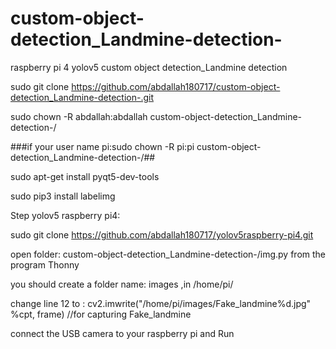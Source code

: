# custom-object-detection_Landmine-detection-
raspberry pi 4 yolov5 custom object detection_Landmine detection 

sudo git clone https://github.com/abdallah180717/custom-object-detection_Landmine-detection-.git

sudo chown -R abdallah:abdallah custom-object-detection_Landmine-detection-/ 

###if your user name pi:sudo chown -R pi:pi custom-object-detection_Landmine-detection-/##

sudo apt-get install pyqt5-dev-tools

sudo pip3 install labelimg

Step  yolov5 raspberry pi4:  

sudo git clone https://github.com/abdallah180717/yolov5raspberry-pi4.git




open folder: custom-object-detection_Landmine-detection-/img.py from the program  Thonny

you should create a folder name:  images  ,in /home/pi/

change line 12 to : cv2.imwrite("/home/pi/images/Fake_landmine%d.jpg" %cpt, frame) //for capturing Fake_landmine 

connect the USB camera  to your raspberry pi and Run 






